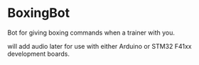 # BoxingBot
Bot for giving boxing commands when a trainer with you.

will add audio later for use with either Arduino or STM32 F41xx development boards.
